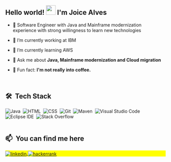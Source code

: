
<!--img align="right" height="590em" src="https://raw.githubusercontent.com/gist/maykbrito/618ef18e3bbb7cdfd200f3a4fc1aabc6/raw/201d47c76006c99fe0dc55ea92e76bdca5537f08/githubcard.svg"/-->
<h2 align="left">Hello world! <img src="https://raw.githubusercontent.com/kaueMarques/kaueMarques/master/hi.gif" width="30px"> I'm Joice Alves</h2>
<!--p align="left"> <img src="https://komarev.com/ghpvc/?username=joice-alves&color=yellow" alt="Profile views" /> </p-->

- 🔹​ Software Engineer with Java and Mainframe modernization experience with strong willingness to learn new technologies

- 🔹​ I’m currently working at IBM

- 🔹​ I’m currently learning AWS

- 🔹​ Ask me about **Java, Mainframe modernization and Cloud migration**

- 🔹​ Fun fact: **I'm not really into coffee.**
<br>

## 🛠 &nbsp;Tech Stack

![Java](https://img.shields.io/badge/-JAVA8-05122A?style=flat&logo=JAVA)&nbsp;
![HTML](https://img.shields.io/badge/-HTML-05122A?style=flat&logo=HTML5)&nbsp;
![CSS](https://img.shields.io/badge/-CSS-05122A?style=flat&logo=CSS3&logoColor=1572B6)&nbsp;
![Git](https://img.shields.io/badge/-Git-05122A?style=flat&logo=git)&nbsp;
![Maven](https://img.shields.io/badge/-Maven-05122A?style=flat&logo=apachemaven)&nbsp;
![Visual Studio Code](https://img.shields.io/badge/-Visual%20Studio%20Code-05122A?style=flat&logo=visual-studio-code&logoColor=007ACC)&nbsp;
![Eclipse IDE](https://img.shields.io/badge/-Eclipse%20IDE-05122A?style=flat&logo=eclipseide)&nbsp;
![Stack Overflow](https://img.shields.io/badge/-Stack%20Overflow-05122A?style=flat&logo=stackoverflow)&nbsp;
<br><br>

## 📫 &nbsp;You can find me here

<p align="left" style="background:yellow">
<a href="https://linkedin.com/in/mjoicealves" target="_blank">
  <img align="center" src="https://img.shields.io/badge/-joicemaiara-05122A?style=flat&logo=linkedin" alt="linkedin"/>
</a>
<a href="https://hackerrank.com/joicealves" target="_blank">
  <img align="center" src="https://img.shields.io/badge/-joicealves-05122A?style=flat&logo=hackerrank" alt="hackerrank"/>
</a>
</p>

<!--## ⚙️ &nbsp;GitHub Analytics

<p align="left">
<img width="530em" src="https://github-readme-stats.vercel.app/api?username=joice-alves&show_icons=true&theme=vision-friendly-dark" alt="maykbrito's stats"/>
<img width="530em" src="https://github-readme-stats.vercel.app/api/top-langs/?username=joice-alves&layout=compact&theme=vision-friendly-dark" alt="maykbrito's most languages"/>
</p> 
